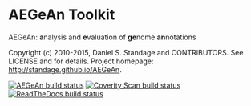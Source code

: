 # AEGeAn Toolkit

AEGeAn: <b>a</b>nalysis and <b>e</b>valuation of <b>ge</b>nome <b>an</b>notations

Copyright (c) 2010-2015, Daniel S. Standage and CONTRIBUTORS.
See LICENSE and for details.
Project homepage: http://standage.github.io/AEGeAn.

[![AEGeAn build status](https://api.travis-ci.org/standage/AEGeAn.svg?branch=master)](https://travis-ci.org/standage/AEGeAn)
[![Coverity Scan build status](https://scan.coverity.com/projects/1021/badge.svg)](https://scan.coverity.com/projects/1021)
[![ReadTheDocs build status](https://readthedocs.org/projects/aegean/badge/?version=latest)](https://readthedocs.org/projects/aegean/badge/?version=v0.11.0)

